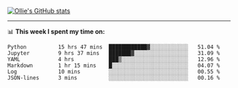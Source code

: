 <!--
**icedpanda/icedpanda** is a ✨ _special_ ✨ repository because its `README.md` (this file) appears on your GitHub profile.

Here are some ideas to get you started:

- 🔭 I’m currently working on ...
- 🌱 I’m currently learning ...
- 👯 I’m looking to collaborate on ...
- 🤔 I’m looking for help with ...
- 💬 Ask me about ...
- 📫 How to reach me: ...
- 😄 Pronouns: ...
- ⚡ Fun fact: ...
-->
[![Ollie's GitHub stats](https://github-readme-stats-icedpanda.vercel.app/api?username=icedpanda&count_private=true&show_icons=true)](https://github.com/icedpanda)

---
📊 **This week I spent my time on:**
<!--START_SECTION:waka-->

```text
Python          15 hrs 47 mins  ████████████▓░░░░░░░░░░░░   51.04 %
Jupyter         9 hrs 37 mins   ███████▓░░░░░░░░░░░░░░░░░   31.09 %
YAML            4 hrs           ███▒░░░░░░░░░░░░░░░░░░░░░   12.96 %
Markdown        1 hr 15 mins    █░░░░░░░░░░░░░░░░░░░░░░░░   04.07 %
Log             10 mins         ░░░░░░░░░░░░░░░░░░░░░░░░░   00.55 %
JSON-lines      3 mins          ░░░░░░░░░░░░░░░░░░░░░░░░░   00.16 %
```

<!--END_SECTION:waka-->
